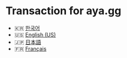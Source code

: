 # Transaction for aya.gg
- 🇰🇷 [한국어](./ko-KR/README.md)
- 🇺🇸 [English (US)](./en-US/README.md)
- 🇯🇵 [日本語](./ja/README.md)
- 🇫🇷 [Français](./fr/README.md)